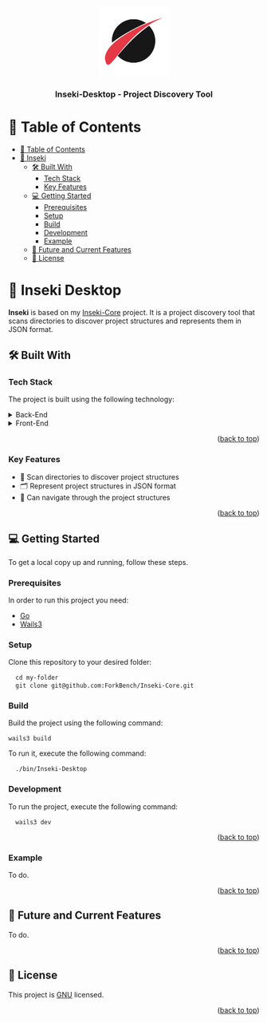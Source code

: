 <a name="readme-top"></a>

<div align="center">
  <img src="doc/Inseki.png" alt="logo" width="140" height="auto" />
  <br/>

<h3><b>Inseki-Desktop - Project Discovery Tool</b></h3>

</div>

# 📗 Table of Contents

- [📗 Table of Contents](#-table-of-contents)
- [📖 Inseki ](#-inseki-)
  - [🛠 Built With ](#-built-with-)
    - [Tech Stack ](#tech-stack-)
    - [Key Features ](#key-features-)
  - [💻 Getting Started ](#-getting-started-)
    - [Prerequisites](#prerequisites)
    - [Setup](#setup)
    - [Build](#build)
    - [Development](#development)
    - [Example](#example)
  - [🔭 Future and Current Features ](#-future-features-)
  - [📝 License ](#-license-)

# 📖 Inseki Desktop <a name="about-project"></a>

**Inseki** is based on my [Inseki-Core](https://github.com/ForkBench/Inseki-Core) project. It is a project discovery tool that scans directories to discover project structures and represents them in JSON format.

## 🛠 Built With <a name="built-with"></a>

### Tech Stack <a name="tech-stack"></a>

The project is built using the following technology:

<details>
  <summary>Back-End</summary>
  <ul>
    <li><a href="https://go.dev">Go</a></li>
  </ul>
</details>

<details>
  <summary>Front-End</summary>
  <ul>
    <li><a href="https://htmx.org/">HTMX</a></li>
    <li><a href="https://templ.guide/">Templ</a></li>
  </ul>
</details>

<p align="right">(<a href="#readme-top">back to top</a>)</p>

### Key Features <a name="key-features"></a>

- 🚀 Scan directories to discover project structures
- 🗂 Represent project structures in JSON format
- 📁 Can navigate through the project structures

<p align="right">(<a href="#readme-top">back to top</a>)</p>

## 💻 Getting Started <a name="getting-started"></a>

To get a local copy up and running, follow these steps.

### Prerequisites

In order to run this project you need:

- [Go](https://golang.org/dl/)
- [Wails3](https://v3alpha.wails.io/)

### Setup

Clone this repository to your desired folder:

```
  cd my-folder
  git clone git@github.com:ForkBench/Inseki-Core.git
```

### Build

Build the project using the following command:

```
wails3 build
```

To run it, execute the following command:

```
  ./bin/Inseki-Desktop
```

[//]: # (You'll have to put structures into `~/.inseki` directory to see the results.)

### Development

To run the project, execute the following command:

```
  wails3 dev
```

<p align="right">(<a href="#readme-top">back to top</a>)</p>

### Example

To do.

<p align="right">(<a href="#readme-top">back to top</a>)</p>

## 🔭 Future and Current Features <a name="future-features"></a>

To do.

<p align="right">(<a href="#readme-top">back to top</a>)</p>

## 📝 License <a name="license"></a>

This project is [GNU](LICENSE) licensed.

<p align="right">(<a href="#readme-top">back to top</a>)</p>
